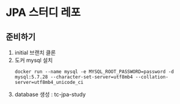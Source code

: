# JPA 스터디 레포

## 준비하기
1. initial 브랜치 클론
2. 도커 mysql 설치
    ```
   docker run --name mysql -e MYSQL_ROOT_PASSWORD=password -d mysql:5.7.28 --character-set-server=utf8mb4 --collation-server=utf8mb4_unicode_ci
   ```
3. database 생성 : tc-jpa-study
